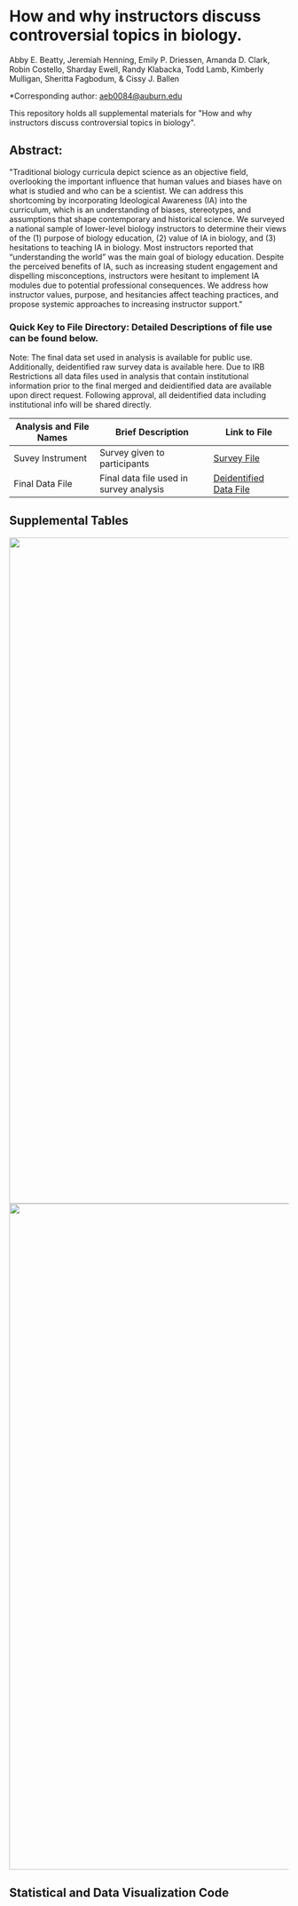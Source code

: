 # How and why instructors discuss controversial topics in biology.
 
Abby E. Beatty, Jeremiah Henning, Emily P. Driessen, Amanda D. Clark, Robin Costello, Sharday Ewell, Randy Klabacka, Todd Lamb, Kimberly Mulligan, Sheritta Fagbodum, & Cissy J. Ballen  

*Corresponding author: aeb0084@auburn.edu

This repository holds all supplemental materials for "How and why instructors discuss controversial topics in biology".

## Abstract: 

"Traditional biology curricula depict science as an objective field, overlooking the important influence that human values and biases have on what is studied and who can be a scientist. We can address this shortcoming by incorporating Ideological Awareness (IA) into the curriculum, which is an understanding of biases, stereotypes, and assumptions that shape contemporary and historical science. We surveyed a national sample of lower-level biology instructors to determine their views of the (1) purpose of biology education, (2) value of IA in biology, and (3) hesitations to teaching IA in biology. Most instructors reported that “understanding the world” was the main goal of biology education. Despite the perceived benefits of IA, such as increasing student engagement and dispelling misconceptions, instructors were hesitant to implement IA modules due to potential professional consequences. We address how instructor values, purpose, and hesitancies affect teaching practices, and propose systemic approaches to increasing instructor support."


### Quick Key to File Directory: Detailed Descriptions of file use can be found below.

Note: The final data set used in analysis is available for public use. Additionally, deidentified raw survey data is available here. Due to IRB Restrictions all data files used in analysis that contain institutional information prior to the final merged and deidientified data are available upon direct request. Following approval, all deidentified data including institutional info will be shared directly.


Analysis and File Names| Brief Description | Link to File
-------------------------------------|------------------------------------ | -----------------------------------------------------
Suvey Instrument            | Survey given to participants |   [Survey File]()
Final Data File            | Final data file used in survey analysis |   [Deidentified Data File]()

## Supplemental Tables

<img src="Supplemental Table 1" width="1200">

<img src="Supplemental Table 2" width="1200">


## Statistical and Data Visualization Code

